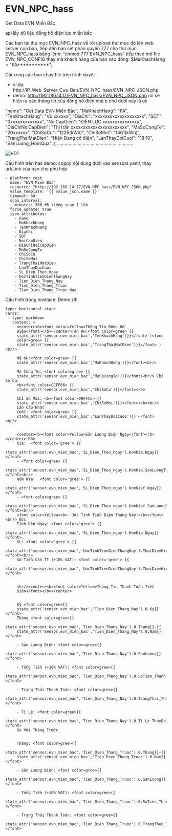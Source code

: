 # EVN_NPC_hass
Get Data EVN Miền Bắc

api lấy dữ liệu đồng hồ điện lực miền bắc

Các bạn tải thư mục EVN_NPC_hass về rồi upload thư mục đó lên web server của bạn,
tiếp đến bạn set phân quyền 777 cho thư mục EVN_NPC_hass bằng lệnh: "chmod 777 EVN_NPC_hass"
tiếp theo mở file EVN_NPC_CONFIG thay mã khách hàng của bạn vào dòng: $MaKhachHang = "PA***********";.



Cài xong các bạn chạy file trên trình duyệt 
  - ví dụ: http://IP_Web_Server_Cua_Ban/EVN_NPC_hass/EVN_NPC_JSON.php
  - demo: http://192.186.14.17/EVN_NPC_hass/EVN_NPC_JSON.php  nó sẽ hiện ra các thông tin của đồng hồ điện nhà b như dưới này là ok

      
  "name": "Get Data EVN Miền Bắc",
  "MaKhachHang": "PA",
  "TenKhachHang": "Vũ xxxxxx",
  "DiaChi": "xxxxxxxxxxxxxxxxxxxx",
  "SDT": "0xxxxxxxxxxxxx",
  "NoiCapDien": "ĐIỆN LỰC xxxxxxxxxxxxxxx",
  "DiaChiNoiCapDien": "Thị trấn xxxxxxxxxxxxxxxxxxxxxxx",
  "MaSoCongTo": "20xxxxxx",
  "ChiSoCu": "1225(kWh)",
  "ChiSoMoi": "1461(kWh)",
  "TrangThaiMatDien": "Hiện Đang có điện",
  "LanThayDoiCuoi": "18:10",
  "SanLuong_HomQua": [
  .............................
  .............................
  
  ![VD1](https://user-images.githubusercontent.com/27297851/136682598-45b43255-3526-4ad5-8715-5bbbba2c293d.png)

  
Cấu hình trên has demo: coppy nội dung dưới vào sensors.yaml, thay url/Link của bạn cho phù hợp

    - platform: rest  
      name: "EVN Miền Bắc"
      resource: "http://192.168.14.17/EVN_NPC_hass/EVN_NPC_JSON.php"
      value_template: '{{ value_json.name }}'
      timeout: 60
      scan_interval:
        minutes: 360 #6 tiếng scan 1 lần
      force_update: true
      json_attributes:
        - name
        - MaKhachHang
        - TenKhachHang
        - DiaChi
        - SDT
        - NoiCapDien
        - DiaChiNoiCapDien
        - MaSoCongTo
        - ChiSoCu
        - ChiSoMoi
        - TrangThaiMatDien
        - LanThayDoiCuoi
        - SL_Dien_Theo_ngay
        - UocTinhTienDienThangNay
        - Tien_Dien_Thang_Nay
        - Tien_Dien_Thang_Truoc
        - Tien_Dien_Thang_Truoc_Nua


Cấu hình trong lovelace:
Demo UI:

    type: horizontal-stack
    cards:
     - type: markdown
       content: >
         <center><b><font color=Yellow>Thông Tin Đồng Hồ
         Điện</font></b></center>Tên KH:<font color=gree> {{
         state_attr('sensor.evn_mien_bac','TenKhachHang')}}</font> (<font
         color=gree> {{
         state_attr('sensor.evn_mien_bac','TrangThaiMatDien')}}</font> ) <br/>

         Mã KH:<font color=gree> {{
         state_attr('sensor.evn_mien_bac','MaKhachHang')}}</font><br/>

         Mã Công Tơ: <font color=gree> {{
         state_attr('sensor.evn_mien_bac','MaSoCongTo')}}</font><br/> Chỉ Số Cũ:
         <b><font color=CCFF66> {{
         state_attr('sensor.evn_mien_bac','ChiSoCu')}}</font></b>

         Chỉ Số Mới: <b><font color=00FFCC> {{
         state_attr('sensor.evn_mien_bac','ChiSoMoi')}}</font></b><br/>
         Lần Cập Nhật
         Cuối: <font color=gree> {{
         state_attr('sensor.evn_mien_bac','LanThayDoiCuoi')}}'</font> <hr/>


         <center><b><font color=Yellow>Sản Lượng Điện Ngày</font></b></center> Hôm
         Kia:  <font color='gree'> {{
         state_attr('sensor.evn_mien_bac','SL_Dien_Theo_ngay').HomKia.Ngay}}</font>
         - <font color=gree> {{
         state_attr('sensor.evn_mien_bac','SL_Dien_Theo_ngay').HomKia.SanLuongTieuThu}}</font><br/>
         Hôm Kìa:  <font color='gree'> {{
         state_attr('sensor.evn_mien_bac','SL_Dien_Theo_ngay').HomKiaf.Ngay}}</font>
         - <font color=gree> {{
         state_attr('sensor.evn_mien_bac','SL_Dien_Theo_ngay').HomKiaf.SanLuongTieuThu}}</font><br/>
         <font color=Yellow><b>- Ước Tính Tiền Điện Tháng Này:</b></font><br/> Ước
         Tính Đến Ngày: <font color='gree'> {{
         state_attr('sensor.evn_mien_bac','SL_Dien_Theo_ngay').HomKia.Ngay}}</font>,
         SL: <font color='gree'> {{
         state_attr('sensor.evn_mien_bac','UocTinhTienDienThangNay').ThoiDiemHienTai.Dien_Nang_Tieu_Thu}}</font><br/>
         Số Tiền Cần TT (+10% VAT): <font color='gree'> {{
         state_attr('sensor.evn_mien_bac','UocTinhTienDienThangNay').ThoiDiemHienTai.Tong_Tien_Can_TT}}</font>


         <hr/><center><b><font color=Yellow>Thông Tin Thanh Toán Tiền
         Điện</font></b></center> 


         Kỳ <font color=gree>{{
         state_attr('sensor.evn_mien_bac','Tien_Dien_Thang_Nay').0.Ky}}</font>
         Tháng <font color=gree>{{
         state_attr('sensor.evn_mien_bac','Tien_Dien_Thang_Nay').0.Thang}}-{{
         state_attr('sensor.evn_mien_bac','Tien_Dien_Thang_Nay').0.Nam}}</font>

         - Sản Lượng Điện: <font color=gree>{{
         state_attr('sensor.evn_mien_bac','Tien_Dien_Thang_Nay').0.SanLuong}}</font>

         - Tổng Tiền (+10% VAT): <font color=gree>{{
         state_attr('sensor.evn_mien_bac','Tien_Dien_Thang_Nay').0.SoTien_ThanhToan}}</font> 

         - Trạng Thái Thanh Toán: <font color=gree>{{
         state_attr('sensor.evn_mien_bac','Tien_Dien_Thang_Nay').0.TrangThai_ThanhToan}}</font>

         - Tỉ Lệ: <font color=gree>{{
         state_attr('sensor.evn_mien_bac','Tien_Dien_Thang_Nay').0.Ti_Le_ThayDoi}}</font>
         So Với Tháng Trước


         Tháng: <font color=gree>{{
         state_attr('sensor.evn_mien_bac','Tien_Dien_Thang_Truoc').0.Thang}}-{{
         state_attr('sensor.evn_mien_bac','Tien_Dien_Thang_Truoc').0.Nam}}</font>

         - Sản Lượng Điện: <font color=gree>{{
         state_attr('sensor.evn_mien_bac','Tien_Dien_Thang_Truoc').0.SanLuong}}</font>

         - Tổng Tiền (+10% VAT): <font color=gree>{{
         state_attr('sensor.evn_mien_bac','Tien_Dien_Thang_Truoc').0.SoTien_ThanhToan}}</font>

         - Trạng Thái Thanh Toán: <font color=gree>{{
         state_attr('sensor.evn_mien_bac','Tien_Dien_Thang_Truoc').0.TrangThai_ThanhToan}}</font>

